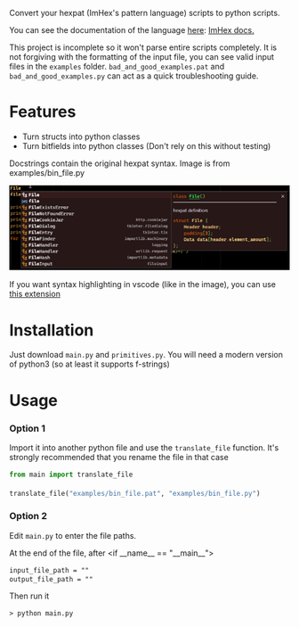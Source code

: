 Convert your hexpat (ImHex's pattern language) scripts to python scripts.

You can see the documentation of the language [here](https://imhex.werwolv.net/docs/): [ImHex docs.](https://imhex.werwolv.net/docs/)

This project is incomplete so it won't parse entire scripts completely. It is not forgiving with the formatting of the input file, you can see valid input files in the `examples` folder. `bad_and_good_examples.pat` and `bad_and_good_examples.py` can act as a quick troubleshooting guide.

# Features
* Turn structs into python classes
* Turn bitfields into python classes (Don't rely on this without testing)

Docstrings contain the original hexpat syntax. Image is from examples/bin_file.py

![Demostration of docstring in vscode with syntax highlighting](resources/HoverFile.png)

If you want syntax highlighting in vscode (like in the image), you can use [this extension](https://github.com/Calcoph/vscode-hexpat)

# Installation
Just download `main.py` and `primitives.py`. You will need a modern version of python3 (so at least it supports f-strings)

# Usage
### Option 1
Import it into another python file and use the `translate_file` function. It's strongly recommended that you rename the file in that case
```python
from main import translate_file

translate_file("examples/bin_file.pat", "examples/bin_file.py")
```
### Option 2
Edit `main.py` to enter the file paths.

At the end of the file, after <if \_\_name\_\_ == "\_\_main\_\_">
```
input_file_path = ""
output_file_path = ""
```
Then run it
```console
> python main.py
```

